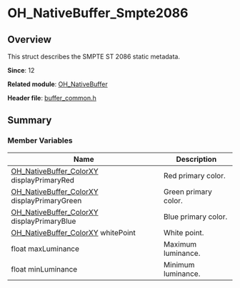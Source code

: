 # OH_NativeBuffer_Smpte2086
<!--Kit: ArkGraphics 2D-->
<!--Subsystem: Graphics-->
<!--Owner: @Felix-fangyang; @li_hui180; @dingpy-->
<!--Designer: @conan13234-->
<!--Tester: @nobuggers-->
<!--Adviser: @ge-yafang-->
## Overview

This struct describes the SMPTE ST 2086 static metadata.

**Since**: 12

**Related module**: [OH_NativeBuffer](capi-oh-nativebuffer.md)

**Header file**: [buffer_common.h](capi-buffer-common-h.md)

## Summary

### Member Variables

| Name                                                        | Description          |
| ------------------------------------------------------------ | -------------- |
| [OH_NativeBuffer_ColorXY](capi-oh-nativebuffer-oh-nativebuffer-colorxy.md) displayPrimaryRed | Red primary color.      |
| [OH_NativeBuffer_ColorXY](capi-oh-nativebuffer-oh-nativebuffer-colorxy.md) displayPrimaryGreen | Green primary color.      |
| [OH_NativeBuffer_ColorXY](capi-oh-nativebuffer-oh-nativebuffer-colorxy.md) displayPrimaryBlue | Blue primary color.      |
| [OH_NativeBuffer_ColorXY](capi-oh-nativebuffer-oh-nativebuffer-colorxy.md) whitePoint | White point.        |
| float maxLuminance                                           | Maximum luminance.|
| float minLuminance                                           | Minimum luminance.|
